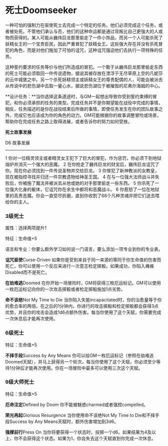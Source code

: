 # **死士**Doomseeker

一种可怕的强制力在驱使死士去完成一个特定的任务。他们必须完成这个任务，或者被处死。不管他们承认与否，他们的这种命运都是通过背叛比自己更强大的人或物而获得的。某人可能从巍伟巨龙那里偷走了一件小饰品，而另一个人可能杀死了妖精女王的一个宝贵臣民，因此严重冒犯了妖精女王。这些强大存在并没有杀死冒犯的角色，而是对他们施加了可怕的诅咒，这种诅咒强迫他们去执行一项特殊的任务。

这种誓约要求的任务等价与他们所造成的冒犯。一个敢于从巍伟巨龙那里偷走东西的死士可能必须取回一件传说遗物，据说其被存放在漂浮于无尽草原上空的凡妮莎的云中城堡之中。另一个杀死妖精领主或妖精女王的尊贵配偶的人，可能会被派去从传说中的悲伤湖中去取一量心水，据说悲伤湖位于被摧毁的尼弗尔海姆的中心。

**设计任务：**当你选择这条道途时，与GM一起想出导致你受到誓约束缚的冒犯，和你必须承担的任务的类型。完成任务并不是你期望能在战役中完成的事情，相反，任务描述的是你在战役结束后所做的事情，即使任务发生在你的团队故事之外，完成它也应该成为你的角色的动力。GM可能根据你的故事调整冒险或场景，帮助你在完成任务之路上取得进展，或者告诉你的努力如何受挫。

**死士故事发展**

  D6   故事发展
  ---- ------------------------------------------------------------------------------------------------------
  1    你对一位精灵领主或者精灵女王犯下了巨大的冒犯，作为惩罚，你必须下到地狱熔炉并消灭一个强大的恶魔。
  2    在你抢走了巍伟巨龙的财宝后，巍伟巨龙诅咒了你。现在你必须找到一件传说圣物并交给巨龙。
  3    你冒犯了新神教派的女教皇，现在被指控寻找并归还一件宗教遗物给神圣王国。
  4    在与一位强大法师战斗并失败后，你被施了魔法并被派去从他或她的对手那里偷走一些东西。
  5    你杀死了一位强大化身的躯体，它诅咒你在余生中都将和恶魔战斗。
  6    你惹怒了一位在地狱里的高贵恶魔。你会一直受尽折磨，直到你收割了66个凡种灵魂并把它们送去喂给你的主人。

### 3级死士

属性：选择两项提升1

特征：生命值+5

语言和专业：你要么额外学习如何说一门语言，要么添加一项专业到你的专业表。

**诅咒驱使**Curse-Driven
如果你是受到来自于同一来源的等同于你生命值的伤害而死亡，你可以使用一个反应来进行一次意志检定掷骰。如果成功，你陷入瘫痪Disabled而不是死亡。

**在劫难逃**Doomed
在你开始一场冒险时，GM将获得三枚厄运标记。GM可以使用一枚厄运标记向你的一次攻击掷骰或者检定掷骰施加1点劣势。

**命不该绝**Not My Time to Die
当你陷入失能incapacitated时，你的治愈量等于你的愈合率的两倍。在之后的1分钟内，你进行的攻击掷骰和检定掷骰都会获得3点优势，并且你的攻击会造成1d6点额外伤害。每当你使用了这个天赋，你需要完成一次休息后才能再次使用。

### 6级死士

特征：生命值+5

**不择手段**Success by Any Means
你可以给GM一枚厄运标记（参照在劫难逃Doomed天赋），并马上获得另一个轮次。每当你使用了这个天赋，你必须至少等待1分钟后才能再次使用。你在一场冒险中最多可以使用三次这个天赋。

### 9级大师死士

特征：生命值+5

**厄命注定**Defined by Doom 你不能被魅惑charmed或者强控compelled。

**荣光再起**Glorious Resurgence 当你使用命不该绝Not My Time to
Die和不择手段Success by Any Means天赋时，额外伤害增加到3d6。

**强撑前行**Press On
当你将要获得一个状态时，投掷一个d6。如果结果为4及以上，你不会获得这个状态。如果为1，你会失去这个天赋直到你完成一次休息。
